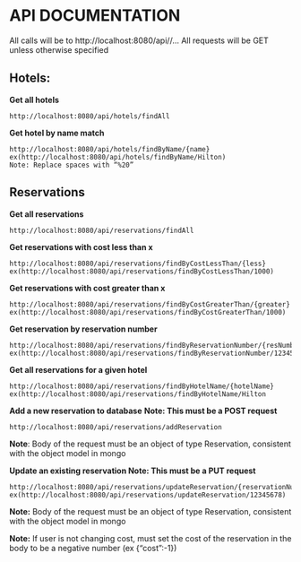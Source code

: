 # API DOCUMENTATION 
All calls will be to http://localhost:8080/api/<collection name>/…
All requests will be GET unless otherwise specified

## Hotels:
**Get all hotels**
```
http://localhost:8080/api/hotels/findAll
```
**Get hotel by name match**
```
http://localhost:8080/api/hotels/findByName/{name}
ex(http://localhost:8080/api/hotels/findByName/Hilton)
Note: Replace spaces with “%20”
```

## Reservations
**Get all reservations**
```
http://localhost:8080/api/reservations/findAll
```
**Get reservations with cost less than x**
```
http://localhost:8080/api/reservations/findByCostLessThan/{less}
ex(http://localhost:8080/api/reservations/findByCostLessThan/1000)
```
**Get reservations with cost greater than x**
```
http://localhost:8080/api/reservations/findByCostGreaterThan/{greater}
ex(http://localhost:8080/api/reservations/findByCostGreaterThan/1000)
```
**Get reservation by reservation number**
```
http://localhost:8080/api/reservations/findByReservationNumber/{resNumber}
ex(http://localhost:8080/api/reservations/findByReservationNumber/12345678)
```
**Get all reservations for a given hotel**
```
http://localhost:8080/api/reservations/findByHotelName/{hotelName}
ex(http://localhost:8080/api/reservations/findByHotelName/Hilton
```
**Add a new reservation to database**  **Note: This must be a POST request**
```
http://localhost:8080/api/reservations/addReservation
```
**Note**: Body of the request must be an object of type Reservation, consistent with the object model in mongo

**Update an existing reservation Note: This must be a PUT request**
```
http://localhost:8080/api/reservations/updateReservation/{reservationNumber}
ex(http://localhost:8080/api/reservations/updateReservation/12345678)
```
**Note:** Body of the request must be an object of type Reservation, consistent with the object model in mongo

**Note:** If user is not changing cost, must set the cost of the reservation in the body to be a negative number (ex {“cost”:-1})
